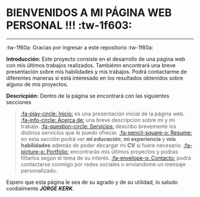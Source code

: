 # BIENVENIDOS A MI PÁGINA WEB PERSONAL !!! :tw-1f603:

------------

:tw-1f60a: Gracias por ingresar a este repositorio :tw-1f60a:

**Introducción:**
Este proyecto consiste en el desarrollo de una página web con mis últimos trabajos realizados. Tambiémn encontrará una breve presentación sobre mis habilidades y mis trabajos. Podrá contactarme de diferentes maneras si está interesado en los resultados obtenidos sobre alguno de mis proyectos.

**Descricpión:**
Dentro de la página se encontrará con las siguientes secciones
> [:fa-play-circle: Inicio:](https://jorgekerk.github.io/TP1-Web-personal-UTN/#secIdMain "Inicio:") es una presentación inicial de la página web.
> [:fa-info-circle: Acerca de:](https://jorgekerk.github.io/TP1-Web-personal-UTN/#secIdKnowMe "Acerca de") una breve descripcion sobre mí y mi trabajo.
> [:fa-question-circle: Servicios:](https://jorgekerk.github.io/TP1-Web-personal-UTN/#secIdWhatIDo "Servicios:") describo brevemente los distinos servicios que le puedo ofrecer.
>[:fa-pencil-square-o: Resume:](https://jorgekerk.github.io/TP1-Web-personal-UTN/#secIdResume "Resume") en esta sección podrá ver ***mi educación***, **mi experiencia** y **mis habilidades** además de poder decargar mi **CV** si fuere necesario.
>[:fa-picture-o: Portfolio:](https://jorgekerk.github.io/TP1-Web-personal-UTN/#secIdJobs "Portfolio") encontrarás mis últimos proyectos y podras filtarlos según el tema de su interés.
>[:fa-envelope-o: Contacto:](https://jorgekerk.github.io/TP1-Web-personal-UTN/#footerId "Contacto") podrá contactarse conmigo por redes sociales o enviandome un mensaje personalizado.

Espero que esta página le sea de su agrado y de su utilidad, lo saludo cordialmente ***JORGE KERK***.
